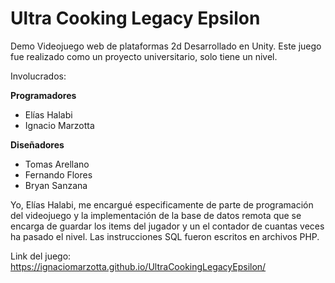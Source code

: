 # Ultra Cooking Legacy Epsilon

Demo Videojuego web de plataformas 2d Desarrollado en Unity. Este juego fue realizado como un proyecto universitario, solo tiene un nivel.

Involucrados:

<b>Programadores</b>
* Elías Halabi 
* Ignacio Marzotta

<b>Diseñadores</b>
* Tomas Arellano
* Fernando Flores
* Bryan Sanzana

Yo, Elías Halabi, me encargué especificamente de parte de programación del videojuego y la implementación de la base de datos remota que se encarga de guardar los items del jugador y un el contador de cuantas veces ha pasado el nivel. Las instrucciones SQL fueron escritos en archivos PHP.

Link del juego: https://ignaciomarzotta.github.io/UltraCookingLegacyEpsilon/

